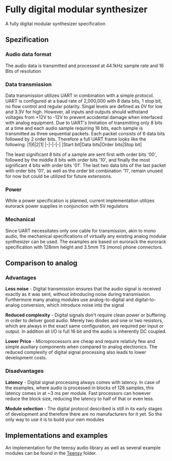 # Fully digital modular synthesizer
A fully digital modular synthesizer specification

## Spezification

### Audio data format
The audio data is transmitted and processed at 44.1kHz sample rate and 16 Bits of resolution

### Data transmission
Data transmission utilizes UART in combination with a simple protocol.
UART is configured at a baud rate of 2,000,000 with 8 data bits, 1 stop bit, no flow control and regular polarity. Singal levels are defined as 0V for low and 3.3V for high. However, all inputs and outputs should withstand voltages from +12V to -12V to prevent accidental damage when interfaced with analog equipment.
Due to UART's limitation of transmitting only 8 bits at a time and each audio sample requiring 16 bits, each sample is transmitted as three sequential packets. Each packet consists of 6 data bits followed by 2 order bits. Therefore a full UART frame looks like the following:
|1|6|2|1|
|-|-|-|-|
|Start bit|Data bits|Order bits|Stop bit|

The least significant 8 bits of a sample are sent first with order bits '00', followed by the middle 8 bits with order bits '10', and finally the most significant 4 bits with order bits '01'. The last two data bits of the last packet with order bits '01', as well as the order bit combination '11', remain unused for now but could be utilized for future extensions.

### Power
While a power specification is planned, current implementation utilizes eurorack power supplies in conjunction with 5V regulators

### Mechanical
Since UART necessitates only one cable for transmission, akin to mono audio, the mechanical specifications of virtually any existing analog modular synthesizer can be used. The examples are based on eurorack the eurorack specification with 128mm height and 3.5mm TS (mono) phone connectors.

## Comparison to analog

### Advantages
**Less noise** - Digital transmission ensures that the audio signal is received exactly as it was sent, without introducing noise during transmission. Furthermore many analog modules use analog-to-digital and digital-to-analog conversion, which introduce noise into the signal

**Reduced complexity** - Digital signals don't require clean power or buffering in order to deliver good audio. Merely two diodes and one or two resistors, which are always in the exact same configuration, are required per input or output. In addition all I/O is full 16 bit and the audio is inherently DC coupled.

**Lower Price** - Microprocessors are cheap and require relativly few and simple auxiliary components when compared to analog electronics. The reduced complexity of digital signal processing also leads to lower development costs.

### Disadvantages
**Latency** - Digital signal processing always comes with latency. In case of the examples, where audio is processed in blocks of 128 samples, this latency comes in at ~3 ms per module. Fast processors can however reduce the block size, reducing the latency to half of that or even less.

**Module selection** - The digital protocol described is still in its early stages of development and therefore there are no manufacturers for it yet. So the only way to use it is to build your own modules

## Implementations and examples
An implementation for the teensy audio library as well as several example modules can be found in the [Teensy](https://github.com/Fora888/fully-digital-modular-hardware-synthesizer/tree/main/Teensy) folder.
